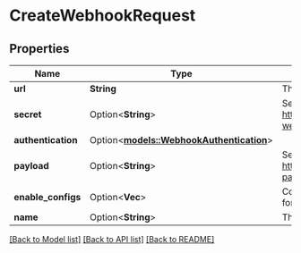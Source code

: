 # CreateWebhookRequest

## Properties

Name | Type | Description | Notes
------------ | ------------- | ------------- | -------------
**url** | **String** | The webhook URL. Must be https | 
**secret** | Option<**String**> | See: https://docs.doppler.com/docs/webhooks#verify-webhook-with-request-signing | [optional]
**authentication** | Option<[**models::WebhookAuthentication**](WebhookAuthentication.md)> |  | [optional]
**payload** | Option<**String**> | See: https://docs.doppler.com/docs/webhooks#default-payload | [optional]
**enable_configs** | Option<**Vec<String>**> | Config slugs that the webhook should be enabled for | [optional]
**name** | Option<**String**> | The name of the webhook. | [optional]

[[Back to Model list]](../README.md#documentation-for-models) [[Back to API list]](../README.md#documentation-for-api-endpoints) [[Back to README]](../README.md)


